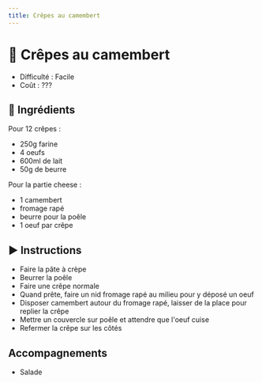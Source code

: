 ```yaml
---
title: Crêpes au camembert
---
```


# 🧀 Crêpes au camembert

- Difficulté : Facile
- Coût : ???

## 🥄 Ingrédients

Pour 12 crêpes : 

- 250g farine
- 4 oeufs
- 600ml de lait
- 50g de beurre

Pour la partie cheese : 
- 1 camembert
- fromage rapé
- beurre pour la poêle
- 1 oeuf par crêpe

## ▶️ Instructions

- Faire la pâte à crèpe
- Beurrer la poêle
- Faire une crêpe normale
- Quand prête, faire un nid fromage rapé au milieu pour y déposé un oeuf
- Disposer camembert autour du fromage rapé, laisser de la place pour replier la crêpe
- Mettre un couvercle sur poêle et attendre que l'oeuf cuise
- Refermer la crêpe sur les côtés

## Accompagnements

- Salade